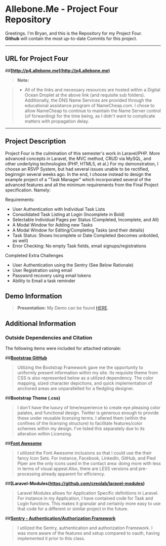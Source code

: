 Allebone.Me - Project Four Repository
===================


Greetings.  I'm Bryan, and this is the Repository for my Project Four.  
**Github** will contain the most up-to-date Commits for this project.  


----------


URL for Project Four
-------------

##**[http://p4.allebone.me](http://p4.allebone.me)**


> **Note:**

> - All of the links and necessary resources are hosted within a Digital Ocean Droplet at the above link (and requisite sub folders). Additionally, the DNS Name Services are provided through the educational assistance program of NameCheap.com. I chose to allow NameCheap to continue to maintain the Name Server control (of forwarding) for the time being, as I didn't want to complicate matters with propagation delay. 

----------

Project Description
-------------------

Project Four is the culmination of this semester's work in Laravel/PHP. More advanced concepts in Laravel, the MVC method, CRUD via MySQL, and other underlying technologies (PHP, HTML5, et al.)  For my demonstration, I choose an RSVP System, but had several issues unable to be rectified, beginngin several weeks ago. In the end, I choose instead to design the example project of a "Task Manager" which incorporated several of the advanced features and all the minimum requirements from the Final Project specification. Namely:

Requirements:

- User Authentication with Individual Task Lists
- Consolidated Task Listing at Login (Incomplete in Bold)
- Selectable Individual Pages per Status (Completed, Incomplete, and All)
- A Modal Window for Adding new Tasks
- A Modal Window for Editing/Completing Tasks (and their details)
- Task Status: Shows Incomplete or Date Completed (becomes unbolded, as well)  
- Error Checking: No empty Task fields, email signups/registrations
    
Completed Extra Challenges

- User Authentication using the Sentry (See Below Rationale)
- User Registration using email
- Password recovery using email tokens
- Ability to Email a task reminder


Demo Information
--------------------

> **Presentation:** My Demo can be found [HERE](http://screencast.com/).

Additional Information
--------------------

### Outside Dependencies and Citation

The following items were included for attached rationale:

##**[Bootstrap GitHub](https://github.com/twbs/bootstrap)**
	
>	Utilizing the Bootstrap Framework gave me the opportunity to uniformly present information within my site. Its requisite theme from CSS is also represented below as a utilized dependency. The color mapping, sized character depictions, and quick implementation of anchored areas are unparallelled for a fledgling designer. 

##**Bootstrap Theme (.css)**
 
>	I don't have the luxury of time/experience to create eye pleasing color palates, and functional design.  Twitter is generous enough to provide these under reusable  licensing terms. I altered them (within the confines of the licensing structure) to facilitate features/color schemes within my design.  I've listed this separately due to its alteration within Licensing. 

##**[Font Awesome](http://fortawesome.github.io/Font-Awesome/)**

>	I utilized the Font Awesome inclusions so that I could use the their fancy Icon Sets. For instance, Facebook, LinkedIn, GitHub, and Pied Piper are the only icons used in the contact area: doing more with less in terms of visual appeal.Also, there are LESS versions and pre-processing already apparent for efficiency.

##**[Laravel-Modules(https://github.com/creolab/laravel-modules)**

>	Laravel Modules allows for Application Specific definitions in Laravel. For instance in my Application, I have contained code for Task and Login functions.  This makes it granular and certainly more easy to use that code for a different or similar project in the future.

##**[Sentry - Authentication/Authorization Framework](https://github.com/cartalyst/sentry)**

>	I utilized the Sentry, authentication and authorization Framework. I was more aware of the features and setup compared to oauth, having implemented it prior to this class.  
